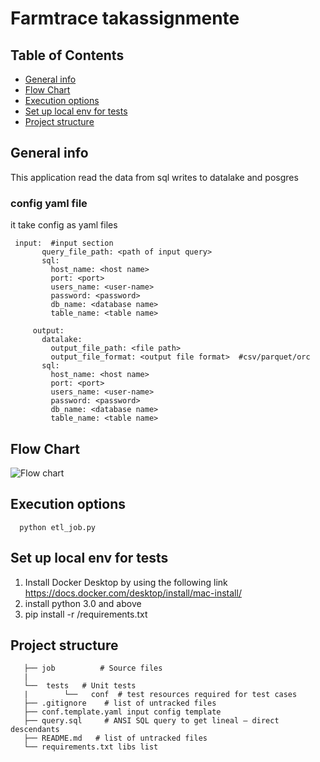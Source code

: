 # Farmtrace takassignmente
  
## Table of Contents
* [General info](#general-info)
* [Flow Chart](flow-chart)
* [Execution options](#execution-options)
* [Set up local env for tests](#set-up-local-env-for-tests)
* [Project structure](#project-structure)


## General info
   This application read the data from sql writes to datalake and posgres
### config yaml file 
    
   it take config as yaml files
        
     input:  #input section
           query_file_path: <path of input query>
           sql:
             host_name: <host name>
             port: <port>
             users_name: <user-name>
             password: <password>
             db_name: <database name>
             table_name: <table name>
         
         output:
           datalake:
             output_file_path: <file path>
             output_file_format: <output file format>  #csv/parquet/orc
           sql:
             host_name: <host name>
             port: <port>
             users_name: <user-name>
             password: <password>
             db_name: <database name>
             table_name: <table name>

## Flow Chart

   <img src="/image/flow.jpeg" alt=" Flow chart" title="Flow chart title">
     
## Execution options
      python etl_job.py
 
## Set up local env for tests  

   1. Install Docker Desktop by using the following link
      https://docs.docker.com/desktop/install/mac-install/
   2. install python 3.0 and above
   3. pip install -r <path>/requirements.txt

## Project structure 

       ├── job          # Source files
       |   
       └──  tests   # Unit tests
       |        └──   conf  # test resources required for test cases
       ├── .gitignore    # list of untracked files
       ├── conf.template.yaml input config template 
       ├── query.sql     # ANSI SQL query to get lineal – direct descendants
       ├── README.md   # list of untracked files
       └── requirements.txt libs list